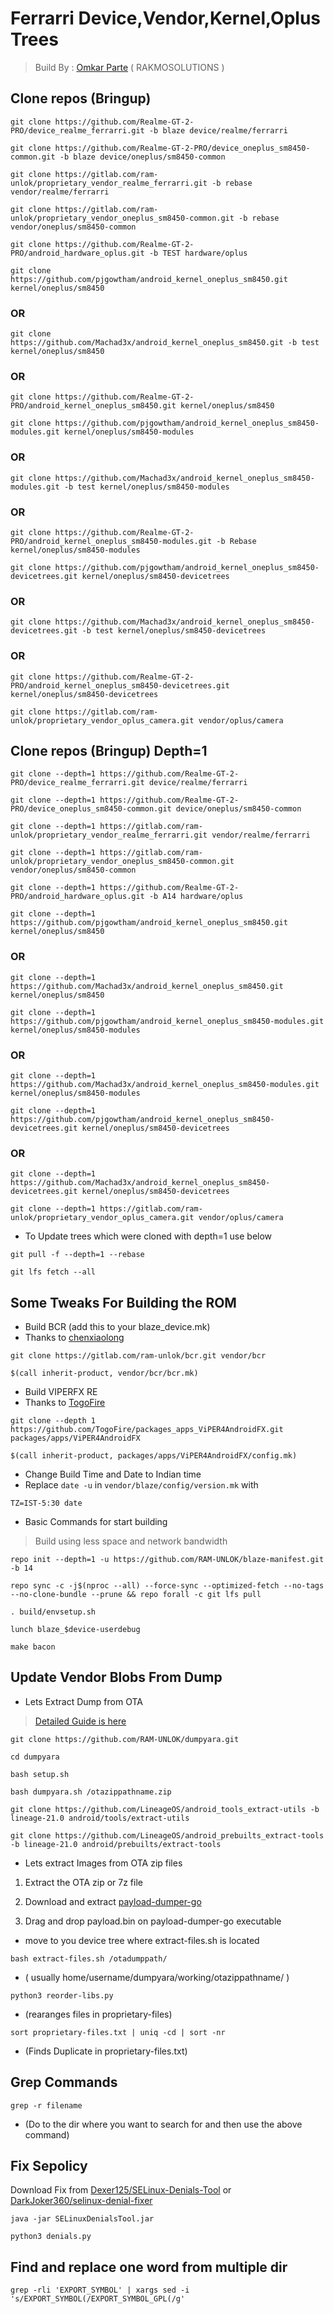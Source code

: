 #  Ferrarri Device,Vendor,Kernel,Oplus Trees

>  Build By : [Omkar Parte](https://t.me/rakmoparte) ( RAKMOSOLUTIONS )

## Clone repos (Bringup)

```
git clone https://github.com/Realme-GT-2-PRO/device_realme_ferrarri.git -b blaze device/realme/ferrarri
```
```
git clone https://github.com/Realme-GT-2-PRO/device_oneplus_sm8450-common.git -b blaze device/oneplus/sm8450-common
```
```
git clone https://gitlab.com/ram-unlok/proprietary_vendor_realme_ferrarri.git -b rebase vendor/realme/ferrarri
```
```
git clone https://gitlab.com/ram-unlok/proprietary_vendor_oneplus_sm8450-common.git -b rebase vendor/oneplus/sm8450-common
```
```
git clone https://github.com/Realme-GT-2-PRO/android_hardware_oplus.git -b TEST hardware/oplus
```
```
git clone https://github.com/pjgowtham/android_kernel_oneplus_sm8450.git kernel/oneplus/sm8450
```
### OR 
```
git clone https://github.com/Machad3x/android_kernel_oneplus_sm8450.git -b test kernel/oneplus/sm8450
```
### OR 
```
git clone https://github.com/Realme-GT-2-PRO/android_kernel_oneplus_sm8450.git kernel/oneplus/sm8450
```
```
git clone https://github.com/pjgowtham/android_kernel_oneplus_sm8450-modules.git kernel/oneplus/sm8450-modules
```
### OR 
```
git clone https://github.com/Machad3x/android_kernel_oneplus_sm8450-modules.git -b test kernel/oneplus/sm8450-modules
```
### OR 
```
git clone https://github.com/Realme-GT-2-PRO/android_kernel_oneplus_sm8450-modules.git -b Rebase kernel/oneplus/sm8450-modules
```
```
git clone https://github.com/pjgowtham/android_kernel_oneplus_sm8450-devicetrees.git kernel/oneplus/sm8450-devicetrees
```
### OR 
```
git clone https://github.com/Machad3x/android_kernel_oneplus_sm8450-devicetrees.git -b test kernel/oneplus/sm8450-devicetrees
```
### OR 
```
git clone https://github.com/Realme-GT-2-PRO/android_kernel_oneplus_sm8450-devicetrees.git kernel/oneplus/sm8450-devicetrees
```
```
git clone https://gitlab.com/ram-unlok/proprietary_vendor_oplus_camera.git vendor/oplus/camera
```


## Clone repos (Bringup) Depth=1

```
git clone --depth=1 https://github.com/Realme-GT-2-PRO/device_realme_ferrarri.git device/realme/ferrarri
```
```
git clone --depth=1 https://github.com/Realme-GT-2-PRO/device_oneplus_sm8450-common.git device/oneplus/sm8450-common
```
```
git clone --depth=1 https://gitlab.com/ram-unlok/proprietary_vendor_realme_ferrarri.git vendor/realme/ferrarri
```
```
git clone --depth=1 https://gitlab.com/ram-unlok/proprietary_vendor_oneplus_sm8450-common.git vendor/oneplus/sm8450-common
```
```
git clone --depth=1 https://github.com/Realme-GT-2-PRO/android_hardware_oplus.git -b A14 hardware/oplus
```
```
git clone --depth=1 https://github.com/pjgowtham/android_kernel_oneplus_sm8450.git kernel/oneplus/sm8450
```
### OR 
```
git clone --depth=1 https://github.com/Machad3x/android_kernel_oneplus_sm8450.git kernel/oneplus/sm8450
```
```
git clone --depth=1 https://github.com/pjgowtham/android_kernel_oneplus_sm8450-modules.git kernel/oneplus/sm8450-modules
```
### OR 
```
git clone --depth=1 https://github.com/Machad3x/android_kernel_oneplus_sm8450-modules.git kernel/oneplus/sm8450-modules
```
```
git clone --depth=1 https://github.com/pjgowtham/android_kernel_oneplus_sm8450-devicetrees.git kernel/oneplus/sm8450-devicetrees
```
### OR 
```
git clone --depth=1 https://github.com/Machad3x/android_kernel_oneplus_sm8450-devicetrees.git kernel/oneplus/sm8450-devicetrees
```
```
git clone --depth=1 https://gitlab.com/ram-unlok/proprietary_vendor_oplus_camera.git vendor/oplus/camera
```


- To Update trees which were cloned with depth=1 use below

```
git pull -f --depth=1 --rebase
```
```
git lfs fetch --all
```

## Some Tweaks For Building the ROM

- Build BCR (add this to your blaze_device.mk)
- Thanks to [chenxiaolong](https://github.com/chenxiaolong)

```
git clone https://gitlab.com/ram-unlok/bcr.git vendor/bcr
```
```
$(call inherit-product, vendor/bcr/bcr.mk)
```

- Build VIPERFX RE
- Thanks to [TogoFire](https://github.com/TogoFire)

```
git clone --depth 1 https://github.com/TogoFire/packages_apps_ViPER4AndroidFX.git packages/apps/ViPER4AndroidFX
```
```
$(call inherit-product, packages/apps/ViPER4AndroidFX/config.mk)
```

- Change Build Time and Date to Indian time
- Replace `date -u` in `vendor/blaze/config/version.mk` with

```
TZ=IST-5:30 date
```

- Basic Commands for start building

> Build using less space and network bandwidth

```
repo init --depth=1 -u https://github.com/RAM-UNLOK/blaze-manifest.git -b 14
```
```
repo sync -c -j$(nproc --all) --force-sync --optimized-fetch --no-tags --no-clone-bundle --prune && repo forall -c git lfs pull
```
```
. build/envsetup.sh
```
```
lunch blaze_$device-userdebug
```
```
make bacon
```

## Update Vendor Blobs From Dump

- Lets Extract Dump from OTA

> [Detailed Guide is here](https://baalajimaestro.me/posts/extract-vendor-2/)

```
git clone https://github.com/RAM-UNLOK/dumpyara.git
```
```
cd dumpyara
```
```
bash setup.sh
```
```
bash dumpyara.sh /otazippathname.zip
```
```
git clone https://github.com/LineageOS/android_tools_extract-utils -b lineage-21.0 android/tools/extract-utils
```
```
git clone https://github.com/LineageOS/android_prebuilts_extract-tools -b lineage-21.0 android/prebuilts/extract-tools
```


- Lets extract Images from OTA zip files

1. Extract the OTA zip or 7z file

2. Download and extract [payload-dumper-go](https://github.com/ssut/payload-dumper-go/releases)

3. Drag and drop payload.bin on payload-dumper-go executable


- move to you device tree where extract-files.sh is located

```
bash extract-files.sh /otadumppath/
```

- ( usually home/username/dumpyara/working/otazippathname/ )

```
python3 reorder-libs.py
```

- (rearanges files in proprietary-files)

```
sort proprietary-files.txt | uniq -cd | sort -nr
```

- (Finds Duplicate in proprietary-files.txt)


## Grep Commands

```
grep -r filename
```
- (Do to the dir where you want to search for and then use the above command)


## Fix Sepolicy

Download Fix from [Dexer125/SELinux-Denials-Tool](https://github.com/Dexer125/SELinux-Denials-Tool/releases) or [DarkJoker360/selinux-denial-fixer](https://github.com/DarkJoker360/selinux-denial-fixer.git)

```
java -jar SELinuxDenialsTool.jar
```
```
python3 denials.py
```

## Find and replace one word from multiple dir

```
grep -rli 'EXPORT_SYMBOL' | xargs sed -i 's/EXPORT_SYMBOL(/EXPORT_SYMBOL_GPL(/g'
```
